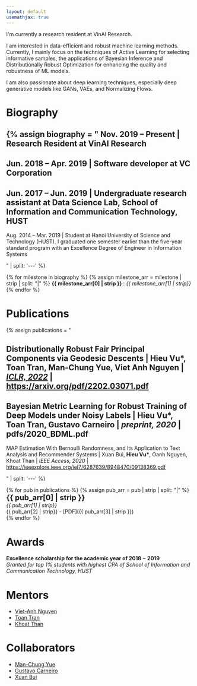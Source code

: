 ```yaml
---
layout: default
usemathjax: true
---
```


I'm currently a research resident at VinAI Research. 

I am interested in data-efficient and robust machine learning methods. Currently, I mainly focus on the techniques of Active Learning for selecting informative samples, the applications of Bayesian Inference and Distributionally Robust Optimization for enhancing the quality and robustness of ML models.

I am also passionate about deep learning techniques, especially deep generative models like GANs, VAEs, and Normalizing Flows.

# Biography

{% 
assign biography = "
Nov. 2019 – Present | Research Resident at VinAI Research
---
Jun. 2018 – Apr. 2019 | Software developer at VC Corporation
---
Jun. 2017 – Jun. 2019 | Undergraduate research assistant at Data Science Lab, School of Information and Communication Technology, HUST
---
Aug. 2014 – Mar. 2019 | Student at Hanoi University of Science and Technology (HUST). I graduated one semester earlier than the five-year standard program with an Excellence Degree of Engineer in Information Systems

" | split: '---' 
%}

{% for milestone in biography %}
{% assign milestone_arr = milestone | strip | split: "|" %}
__<span> {{ milestone_arr[0] | strip }} </span>__ : *{{ milestone_arr[1] | strip}}*
{% endfor %}

# Publications

{% 
assign publications = "

Distributionally Robust Fair Principal Components via Geodesic Descents |
__Hieu Vu*__, Toan Tran, Man-Chung Yue, Viet Anh Nguyen |
[*ICLR, 2022*](https://openreview.net/forum?id=9NVd-DMtThY) |
https://arxiv.org/pdf/2202.03071.pdf
---
Bayesian Metric Learning for Robust Training of Deep Models under Noisy Labels |
__Hieu Vu*__, Toan Tran, Gustavo Carneiro |
*preprint, 2020* |
pdfs/2020_BDML.pdf
---
MAP Estimation With Bernoulli Randomness, and Its Application to Text Analysis and Recommender Systems |
Xuan Bui, __Hieu Vu*__, Oanh Nguyen, Khoat Than |
*IEEE Access, 2020* |
https://ieeexplore.ieee.org/iel7/6287639/8948470/09138369.pdf

" | split: '---' 
%}


{% for pub in publications %}
{% assign pub_arr = pub | strip | split: "|" %}
__<span style='font-size: 20px'> {{ pub_arr[0] | strip }} </span>__ <br> *{{ pub_arr[1] | strip}}* <br> {{ pub_arr[2] | strip}} - [PDF]({{ pub_arr[3] | strip }})<br>
{% endfor %}



# Awards

__Excellence scholarship for the academic year of 2018 − 2019__ <br>
*Granted for top 1% students with highest CPA of School of Information and Communication Technology, HUST*

# Mentors
- [Viet-Anh Nguyen](https://vietanhnguyen.net)
- [Toan Tran](https://researchers.adelaide.edu.au/profile/toan.m.tran)
- [Khoat Than](https://scholar.google.com.vn/citations?user=z2_6ZRYAAAAJ) 


# Collaborators
- [Man-Chung Yue](https://manchungyue.com/)
- [Gustavo Carneiro](https://cs.adelaide.edu.au/~carneiro/)
- [Xuan Bui](https://scholar.google.com.vn/citations?user=DSLkmeUAAAAJ)